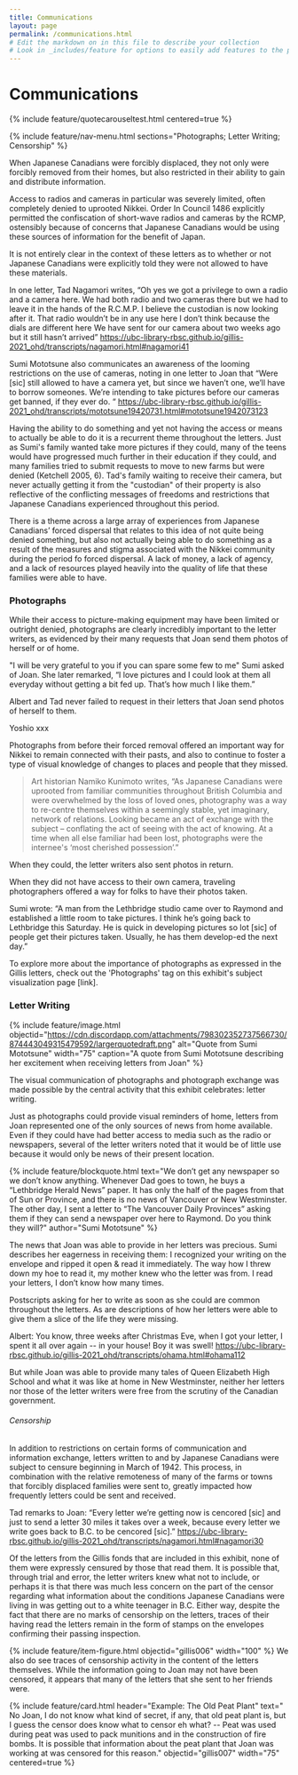 ```yaml
---
title: Communications
layout: page
permalink: /communications.html
# Edit the markdown on in this file to describe your collection
# Look in _includes/feature for options to easily add features to the page
---
```


# Communications

{% include feature/quotecarouseltest.html centered=true %}

{% include feature/nav-menu.html sections="Photographs; Letter Writing; Censorship" %}

When Japanese Canadians were forcibly displaced, they not only were forcibly removed from their homes, but also restricted in their ability to gain and distribute information.

Access to radios and cameras in particular was severely limited, often completely denied to uprooted Nikkei. Order In Council 1486 explicitly permitted the confiscation of short-wave radios and cameras by the RCMP, ostensibly because of concerns that Japanese Canadians would be using these sources of information for the benefit of Japan.

It is not entirely clear in the context of these letters as to whether or not Japanese Canadians were explicitly told they were not allowed to have these materials.

In one letter, Tad Nagamori writes, “Oh yes we got a privilege to own a radio and a camera here. We had both radio and two cameras there but we had to leave it in the hands of the R.C.M.P. I believe the custodian is now looking after it. That radio wouldn’t be in any use here I don’t think because the dials are different here We have sent for our camera about two weeks ago but it still hasn’t arrived”
https://ubc-library-rbsc.github.io/gillis-2021_ohd/transcripts/nagamori.html#nagamori41

Sumi Mototsune also communicates an awareness of the looming restrictions on the use of cameras, noting in one letter to Joan that “Were [sic] still allowed to have a camera yet, but since we haven’t one, we’ll have to borrow someones. We’re intending to take pictures before our cameras get banned, if they ever do. “
https://ubc-library-rbsc.github.io/gillis-2021_ohd/transcripts/mototsune19420731.html#mototsune1942073123

Having the ability to do something and yet not having the access or means to actually be able to do it is a recurrent theme throughout the letters. Just as Sumi's family wanted take more pictures if they could, many of the teens would have progressed much further in their education if they could, and many families tried to submit requests to move to new farms but were denied (Ketchell 2005, 6). Tad's family waiting to receive their camera, but never actually getting it from the "custodian" of their property is also reflective of the conflicting messages of freedoms and restrictions that Japanese Canadians experienced throughout this period.

There is a theme across a large array of experiences from Japanese Canadians’ forced dispersal that relates to this idea of not quite being denied something, but also not actually being able to do something as a result of the measures and stigma associated with the Nikkei community during the period fo forced dispersal. A lack of money, a lack of agency, and a lack of resources played heavily into the quality of life that these families were able to have.

### Photographs

While their access to picture-making equipment may have been limited or outright denied, photographs are clearly incredibly important to the letter writers, as evidenced by their many requests that Joan send them photos of herself or of home.

"I will be very grateful to you if you can spare some few to me" Sumi asked of Joan. She later remarked, “I love pictures and I could look at them all everyday without getting a bit fed up. That’s how much I like them.”

Albert and Tad never failed to request in their letters that Joan send photos of herself to them. 

Yoshio xxx

Photographs from before their forced removal offered an important way for Nikkei to remain connected with their pasts, and also to continue to foster a type of visual knowledge of changes to places and people that they missed.

> Art historian Namiko Kunimoto writes, “As Japanese Canadians were uprooted from familiar communities throughout British Columbia and were overwhelmed by the loss of loved ones, photography was a way to re-centre themselves within a seemingly stable, yet imaginary, network of relations. Looking became an act of exchange with the subject – conflating the act of seeing with the act of knowing. At a time when all else familiar had been lost, photographs were the internee's ‘most cherished possession’.”

When they could, the letter writers also sent photos in return.

When they did not have access to their own camera, traveling photographers offered a way for folks to have their photos taken.

Sumi wrote: “A man from the Lethbridge studio came over to Raymond and established a little room to take pictures. I think he’s going back to Lethbridge this Saturday. He is quick in developing pictures so lot [sic] of people get their pictures taken. Usually, he has them develop-ed the next day.”

To explore more about the importance of photographs as expressed in the Gillis letters, check out the 'Photographs' tag on this exhibit's subject visualization page [link].

### Letter Writing
{% include feature/image.html objectid="https://cdn.discordapp.com/attachments/798302352737566730/874443049315479592/largerquotedraft.png" alt="Quote from Sumi Mototsune" width="75" caption="A quote from Sumi Mototsune describing her excitement when receiving letters from Joan" %}

The visual communication of photographs and photograph exchange was made possible by the central activity that this exhibit celebrates: letter writing.

Just as photographs could provide visual reminders of home, letters from Joan represented one of the only sources of news from home available. Even if they could have had better access to media such as the radio or newspapers, several of the letter writers noted that it would be of little use because it would only be news of their present location.

{% include feature/blockquote.html text="We don’t get any newspaper so we don’t know anything. Whenever Dad goes to town, he buys a “Lethbridge Herald News” paper. It has only the half of the pages from that of Sun or Province, and there is no news of Vancouver or New Westminster. The other day, I sent a letter to “The Vancouver Daily Provinces” asking them if they can send a newspaper over here to Raymond. Do you think they will?" author="Sumi Mototsune" %}


The news that Joan was able to provide in her letters was precious.
Sumi describes her eagerness in receiving them: I recognized your writing on the envelope and ripped it open & read it immediately. The way how I threw down my hoe to read it, my mother knew who the letter was from. I read your letters, I don’t know how many times.

Postscripts asking for her to write as soon as she could are common throughout the letters. As are descriptions of how her letters were able to give them a slice of the life they were missing.

Albert: You know, three weeks after Christmas Eve, when I got your letter, I spent it all over again -- in your house! Boy it was swell! https://ubc-library-rbsc.github.io/gillis-2021_ohd/transcripts/ohama.html#ohama112

But while Joan was able to provide many tales of Queen Elizabeth High School and what it was like at home in New Westminster, neither her letters nor those of the letter writers were free from the scrutiny of the Canadian government.

###### Censorship

In addition to restrictions on certain forms of communication and information exchange, letters written to and by Japanese Canadians were subject to censure beginning in March of 1942. This process, in combination with the relative remoteness of many of the farms or towns that forcibly displaced families were sent to, greatly impacted how frequently letters could be sent and received.

Tad remarks to Joan: “Every letter we’re getting now is cencored [sic] and just to send a letter 30 miles it takes over a week, because every letter we write goes back to B.C. to be cencored [sic].”
https://ubc-library-rbsc.github.io/gillis-2021_ohd/transcripts/nagamori.html#nagamori30

Of the letters from the Gillis fonds that are included in this exhibit, none of them were expressly censured by those that read them. It is possible that, through trial and error, the letter writers knew what not to include, or perhaps it is that there was much less concern on the part of the censor regarding what information about the conditions Japanese Canadians were living in was getting out to a white teenager in B.C. Either way, despite the fact that there are no marks of censorship on the letters, traces of their having read the letters remain in the form of stamps on the envelopes confirming their passing inspection.

{% include feature/item-figure.html objectid="gillis006" width="100" %}
We also do see traces of censorship activity in the content of the letters themselves. While the information going to Joan may not have been censored, it appears that many of the letters that she sent to her friends were.

{% include feature/card.html header="Example: The Old Peat Plant" text=" No Joan, I do not know what kind of secret, if any, that old peat plant is, but I guess the censor does know what to censor eh what? -- Peat was used during peat was used to pack munitions and in the construction of fire bombs. It is possible that information about the peat plant that Joan was working at was censored for this reason." objectid="gillis007" width="75" centered=true %}

